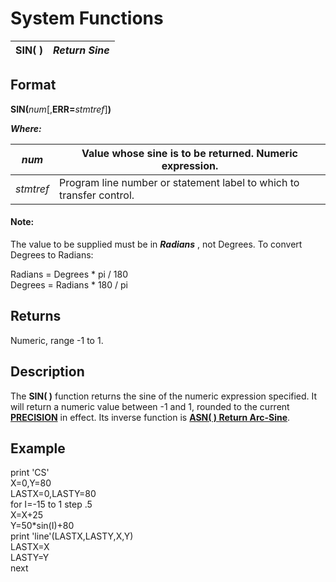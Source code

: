 # System Functions

**SIN( )** |  **_Return Sine_**  
---|---  
  
##  Format

**SIN(**_num_[,**ERR=**_stmtref_]**)**  
  
**_Where:_**

_num_ |  Value whose sine is to be returned. Numeric expression.  
---|---  
_stmtref_ |  Program line number or statement label to which to transfer control.  
  
#### **Note:**  
The value to be supplied must be in **_Radians_** , not Degrees. To convert Degrees to Radians:  
  
Radians = Degrees * pi / 180  
Degrees = Radians * 180 / pi  
  
##  Returns

Numeric, range -1 to 1.

##  Description

The **SIN( )** function returns the sine of the numeric expression specified. It will return a numeric value between -1 and 1, rounded to the current **[PRECISION](../directives/precision.md)** in effect. Its inverse function is **[ASN( ) Return Arc-Sine](asn.md)**.

##  Example

print 'CS'  
X=0,Y=80  
LASTX=0,LASTY=80  
for I=-15 to 1 step .5  
X=X+25  
Y=50*sin(I)+80  
print 'line'(LASTX,LASTY,X,Y)  
LASTX=X  
LASTY=Y  
next
